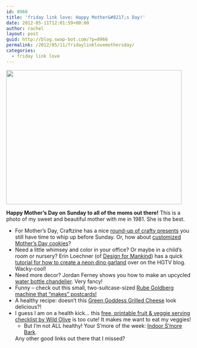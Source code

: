```yaml
---
id: 8966
title: 'friday link love: Happy Mother&#8217;s Day!'
date: 2012-05-11T12:01:59+00:00
author: rachel
layout: post
guid: http://blog.swap-bot.com/?p=8966
permalink: /2012/05/11/fridaylinklovemothersday/
categories:
  - friday link love
---
```

[<img src="http://blog.swap-bot.com/wp-content/uploads/2012/05/happymothersday.jpg" alt="" title="happymothersday" width="470" height="360" class="alignnone size-full wp-image-8969" />](http://www.flickr.com/photos/rlj/6681409679/in/set-72157628852959437/)

**Happy Mother&#8217;s Day on Sunday to all of the moms out there!** This is a photo of my sweet and beautiful mother with me in 1981. She is the best.

  * For Mother&#8217;s Day, Craftzine has a nice [round-up of crafty presents](http://blog.craftzine.com/archive/2011/05/mothers_day_project_roundup.html) you still have time to whip up before Sunday. Or, how about [customized Mother&#8217;s Day cookies](http://thedecoratedcookie.com/2012/05/all-about-mom-mothers-day-cookies/)?
  * Need a little whimsey and color in your office? Or maybe in a child’s room or nursery? Erin Loechner (of [Design for Mankind](http://www.designformankind.com/)) has a quick [tutorial for how to create a neon dino garland](http://blog.hgtv.com/design/2012/05/10/diy-crafts-a-neon-animal-garland/) over on the HGTV blog. Wacky-cool!
  * Need more decor? Jordan Ferney shows you how to make an upcycled [water bottle chandelier](http://ohhappyday.com/2012/05/water-bottle-chandelier/). Very fancy!
  * Funny &#8211; check out this small, two-suitcase-sized [Rube Goldberg machine that &#8220;makes&#8221; postcards!](http://www.fastcodesign.com/1669659/watch-a-tiny-rube-goldberg-machine-that-makes-postcards)
  * A healthy recipe: doesn&#8217;t this [Green Goddess Grilled Cheese](http://www.tastespotting.com/features/green-goddess-grilled-cheese-sandwich-recipe) look delicious?!
  * I guess I am on a health kick&#8230; this [free, printable fruit & veggie serving checklist by Wild Olive](http://wildolive.blogspot.com/2012/05/print-5-day.html) is too cute! It makes me want to eat my veggies! 
      * But I&#8217;m not ALL healthy! Your S&#8217;more of the week: [Indoor S&#8217;more Bark](http://www.gratefulbelly.com/2012/04/funday-monday-indoors-smores.html).</ul> 
    Any other good links out there that I missed?
